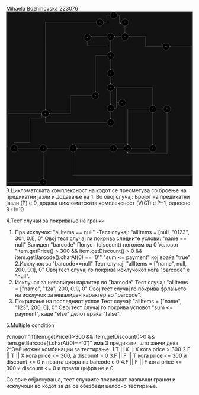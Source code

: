 Mihaela Bozhinovska 223076
![image](https://github.com/mihaelabozhinovska/SI_2024_lab2_223076/blob/master/SI_LAB2.png)
3.Цикломатската комплексност на кодот се пресметува со броење на предикатни јазли и додавање на 1. Во овој случај:
Бројот на предикатни јазли (P) е 9, додека цикломатската комплексност (V(G)) е P+1, односно 9+1=10

4.Тест случаи за покривање на гранки
1. Прв исклучок: "allItems == null"
-Тест случај: "allItems = [null, "0123", 301, 0.1], 0"
Овој тест случај ги покрива следните услови:
"name == null"
Валиден "barcode"
Попуст (discount) поголем од 0
Условот "item.getPrice() > 300 && item.getDiscount() > 0 && item.getBarcode().charAt(0) == '0'"
"sum <= payment" кој враќа "true"
2.Исклучок за "barcode==null"
Тест случај: "allItems = ["name", null, 200, 0.1], 0"
Овој тест случај го покрива исклучокот кога "barcode" е "null".
3. Исклучок за невалиден карактер во "barcode"
Тест случај: "allItems = ["name", "12a", 200, 0.1], 0"
Овој тест случај го покрива фрлањето на исклучок за невалиден карактер во "barcode".
4. Покривање на последниот услов
Тест случај: "allItems = ["name", "123", 200, 0], 0"
Овој тест случај го покрива условот "sum <= payment", каде "else" делот враќа "false".

5.Multiple condition

Условот "if(item.getPrice()>300 && item.getDiscount()>0 && item.getBarcode().charAt(0)=='0')" има 3 предикати, што занчи дека 2^3=8 можни комбинации за тестирање:
1.T || X || X кога price > 300
2.F || T || X кога price <= 300, а discount > 0
3.F || F || T кога price <= 300 и discount <= 0 и првата цифра на barcode е 0
4.F || F || F кога price <= 300 и discount <= 0 и првата цифра не е 0

Со овие објаснувања, тест случаите покриваат различни гранки и исклучоци во кодот за да се обезбеди целосно тестирање.
